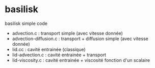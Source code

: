 # basilisk
 basilisk simple code

* advection.c : transport simple (avec vitesse donnée)
* advection-diffusion.c : transport + diffusion simple (avec vitesse donnée)
* lid.cc : cavité entrainée (classique)
* lid-advection.c : cavité entrainée + transport
* lid-viscosity.c : cavité entrainée + viscosité fonction d'un scalaire
